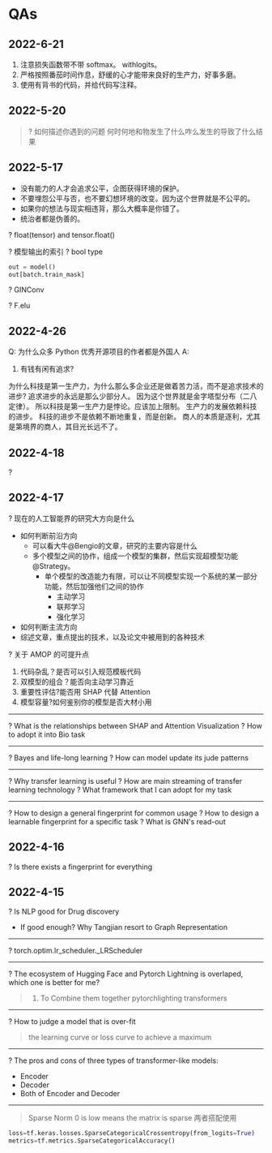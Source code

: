 # QAs

## 2022-6-21

1. 注意损失函数带不带 softmax。 withlogits。
2. 严格按照番茄时间作息，舒缓的心才能带来良好的生产力，好事多磨。
3. 使用有背书的代码，并给代码写注释。

## 2022-5-20

> ? 如何描述你遇到的问题
> 何时何地和物发生了什么咋么发生的导致了什么结果

## 2022-5-17

- 没有能力的人才会追求公平，企图获得环境的保护。
- 不要埋怨公平与否，也不要幻想环境的改变。因为这个世界就是不公平的。
- 如果你的想法与现实相违背，那么大概率是你错了。
- 统治者都是伪善的。

? float(tensor) and tensor.float()

? 模型输出的索引
? bool type

```python
out = model()
out[batch.train_mask]
```

? GINConv

? F.elu

## 2022-4-26

Q: 为什么众多 Python 优秀开源项目的作者都是外国人
A:
  1. 有钱有闲有追求?

为什么科技是第一生产力，为什么那么多企业还是做着苦力活，而不是追求技术的进步?
追求进步的永远是那么少部分人。
因为这个世界就是金字塔型分布（二八定律）。
所以科技是第一生产力是悖论。应该加上限制。
生产力的发展依赖科技的进步。
科技的进步不是依赖不断地重复，而是创新。
商人的本质是逐利，尤其是第境界的商人，其目光长远不了。

## 2022-4-18

?

## 2022-4-17

? 现在的人工智能界的研究大方向是什么
- 如何判断前沿方向
  - 可以看大牛@Bengio的文章，研究的主要内容是什么
  - 多个模型之间的协作，组成一个模型的集群，然后实现超模型功能@Strategy。
    - 单个模型的改造能力有限，可以让不同模型实现一个系统的某一部分功能，然后加强他们之间的协作
      - 主动学习
      - 联邦学习
      - 强化学习
- 如何判断主流方向
- 综述文章，重点提出的技术，以及论文中被用到的各种技术

? 关于 AMOP 的可提升点
1. 代码杂乱？是否可以引入规范模板代码
2. 双模型的组合？能否向主动学习靠近
3. 重要性评估?能否用 SHAP 代替 Attention
4. 模型容量?如何鉴别你的模型是否大材小用

---

? What is the relationships between SHAP and Attention Visualization
? How to adopt it into Bio task

---

? Bayes and life-long learning
? How can model update its jude patterns

---

? Why transfer learning is useful
? How are main streaming of transfer learning technology
? What framework that I can adopt for my task

---

? How to design a general fingerprint for common usage
? How to design a learnable fingerprint for a specific task
? What is GNN's read-out

## 2022-4-16

? Is there exists a fingerprint for everything

## 2022-4-15

? Is NLP good for Drug discovery

- If good enough? Why Tangjian resort to Graph Representation

---

? torch.optim.lr_scheduler._LRScheduler

---

? The ecosystem of Hugging Face and Pytorch Lightning is overlaped, which one is better for me? 

> 1. To Combine them together pytorchlighting transformers

---

? How to judge a model that is over-fit

> the learning curve or loss curve to achieve a maximum

---

? The pros and cons of three types of transformer-like models: 

- Encoder
- Decoder
- Both of Encoder and Decoder

---

> Sparse
> Norm 0 is low means the matrix is sparse
> 两者搭配使用

```python
loss=tf.keras.losses.SparseCategoricalCrossentropy(from_logits=True)
metrics=tf.metrics.SparseCategoricalAccuracy()
```
